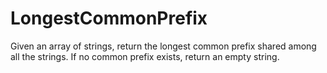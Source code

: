 # LongestCommonPrefix
Given an array of strings, return the longest common prefix shared among all the strings. If no common prefix exists, return an empty string. 

